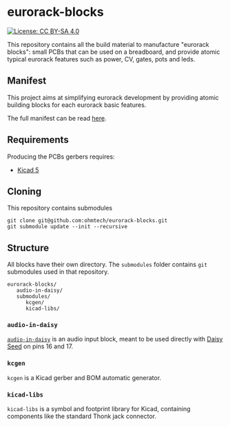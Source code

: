 # eurorack-blocks

[![License: CC BY-SA 4.0](https://licensebuttons.net/l/by-sa/4.0/80x15.png)](https://creativecommons.org/licenses/by-sa/4.0/)

This repository contains all the build material to manufacture "eurorack blocks": small PCBs
that can be used on a breadboard, and provide atomic typical eurorack features such
as power, CV, gates, pots and leds.


## Manifest

This project aims at simplifying eurorack development by providing atomic building blocks
for each eurorack basic features.

The full manifest can be read [here](manifest.md).


## Requirements

Producing the PCBs gerbers requires:

- [Kicad 5](http://kicad-pcb.org/download/)


## Cloning

This repository contains submodules

    git clone git@github.com:ohmtech/eurorack-blocks.git
    git submodule update --init --recursive


## Structure

All blocks have their own directory. The `submodules` folder contains `git` submodules
used in that repository.

```
eurorack-blocks/
   audio-in-daisy/
   submodules/
      kcgen/
      kicad-libs/
```

### `audio-in-daisy`

[`audio-in-daisy`](./audio-in-daisy/) is an audio input block, meant to be used directly with [Daisy Seed](https://www.electro-smith.com/daisy/daisy) on pins 16 and 17.

### `kcgen`

`kcgen` is a Kicad gerber and BOM automatic generator.

### `kicad-libs`

`kicad-libs` is a symbol and footprint library for Kicad, containing components like
the standard Thonk jack connector.
